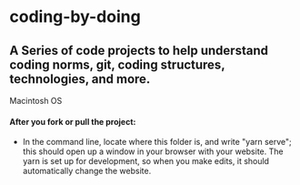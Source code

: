 # coding-by-doing

## A Series of code projects to help understand coding norms, git, coding structures, technologies, and more.

Macintosh OS
#### After you fork or pull the project:
  - In the command line, locate where this folder is, and write "yarn serve"; this should open up a window in your browser with your website. The yarn is set up for development, so when you make edits, it should automatically change the website.


